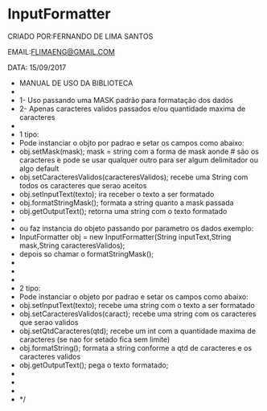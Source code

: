 # InputFormatter

 CRIADO POR:FERNANDO DE LIMA SANTOS
 
 EMAIL:FLIMAENG@GMAIL.COM
 
 DATA:  			15/09/2017

 * MANUAL DE USO DA BIBLIOTECA
 * 
 * 1- Uso passando uma MASK padrão para formatação dos dados
 * 2- Apenas caracteres validos passados e/ou quantidade maxima de caracteres
 * 
 * 1 tipo:
 * Pode instanciar o objto por padrao e setar os campos como abaixo:
 * obj.setMask(mask); mask = string com a forma de mask aonde # são os caracteres e pode se usar qualquer outro para ser algum delimitador ou algo default
 * obj.setCaracteresValidos(caracteresValidos); recebe uma String com todos os caracteres que serao aceitos
 * obj.setInputText(texto); ira receber o texto a ser formatado
 * obj.formatStringMask(); formata a string quanto a mask passada
 * obj.getOutputText(); retorna uma string com o texto formatado
 * 
 * ou faz instancia do objeto passando por parametro os dados exemplo:
 * InputFormatter obj = new InputFormatter(String inputText,String mask,String caracteresValidos);
 * depois so chamar o formatStringMask();
 * 
 * 
 * 
 * 2 tipo:
 * Pode instanciar o objeto por padrao e setar os campos como abaixo:
 * obj.setInputText(texto); recebe uma string com o texto a ser formatado
 * obj.setCaracteresValidos(caract); recebe uma string com os caracteres que serao validos
 * obj.setQtdCaracteres(qtd); recebe um int com a quantidade maxima de caracteres (se nao for setado fica sem limite)
 * obj.formatString(); formata a string conforme a qtd de caracteres e os caracteres validos
 * obj.getOutputText(); pega o texto formatado;
 * 
 * 
 * 
 * */
